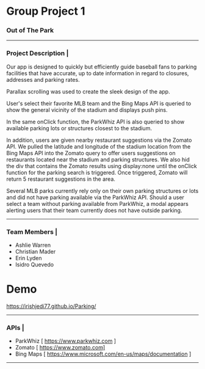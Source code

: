 <h1>Group Project 1</h1>

<strong><h3>Out of The Park </h3></strong> 

 
---
<strong><h3>Project Description |</h3></strong>
Our app is designed to quickly but efficiently guide baseball fans to parking facilities that have accurate, up to date information in regard to closures, addresses and parking rates.

Parallax scrolling was used to create the sleek design of the app. 

User's select their favorite MLB team and the Bing Maps API is queried to show the general vicinity of the stadium and displays push pins.

In the same onClick function, the ParkWhiz API is also queried to show available parking lots or structures closest to the stadium. 

In addition, users are given nearby restaurant suggestions via the Zomato API. We pulled the latitude and longitude of the stadium location from the Bing Maps API into the Zomato query to offer users suggestions on restaurants located near the stadium and parking structures. We also hid the div that contains the Zomato results using display:none until the onClick function for the parking search is triggered. Once triggered, Zomato will return 5 restaurant suggestions in the area.

Several MLB parks currently rely only on their own parking structures or lots and did not have parking available via the ParkWhiz API. Should a user select a team without parking available from ParkWhiz, a modal appears alerting users that their team currently does not have outside parking. 

---
<strong><h3>Team Members |</h3></strong>
 * Ashlie Warren 
 * Christian Mader 
 * Erin Lyden 
 * Isidro Quevedo
 
 # Demo
 https://irishjedi77.github.io/Parking/

---
<strong><h3>APIs |</h3></strong>
  * ParkWhiz [ https://www.parkwhiz.com ]
  * Zomato [ https://www.zomato.com]
  * Bing Maps [ https://www.microsoft.com/en-us/maps/documentation ]
  
---
  
  

